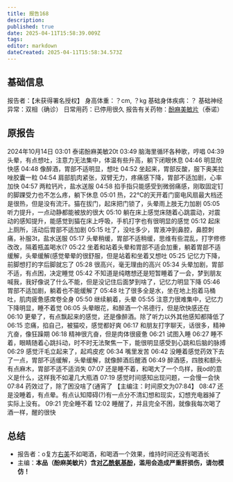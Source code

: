 ```yaml
---
title: 报告168
description: 
published: true
date: 2025-04-11T15:58:39.009Z
tags: 
editor: markdown
dateCreated: 2025-04-11T15:58:34.573Z
---
```


## 基础信息
报告者：【未获得署名授权】
身高体重：？cm, ？kg
基础身体疾病：？
基础神经异常：双相（确诊）
日常用药：已停用很久
报告有关药物：[酚麻美敏片](/drug/复方系列#含麻黄碱类复方制剂)（泰诺）

## 原报告
2024年10月14日
03:01 泰诺酚麻美敏20t
03:49 脑海里循环各种歌，哼唱
04:39 头晕，有点想吐，注意力无法集中，体温有些升高，躺下闭眼休息
04:46 明显欣快感
04:48 像醉酒，胃部不适明显，想吐
04:52 坐起来，胃部反酸，服下奥美拉唑胶囊一粒
04:54 肩部肌肉紧张，双臂无力，疼痛感下降，胃部不适加剧，心率加快
04:57 两粒钙片，盐水送服
04:58 掐手指只能感受到微弱痛感，刚取固定钉的脚踝受力也不怎么疼，躺下休息
05:01 热，22℃的天开着门窗电风扇最大档还是很热，但是没有流汗。猫在拔门，起床把门锁了，头晕雨上肢无力加剧
05:05 听力提升，一点动静都能被放的很大
05:10 躺在床上感觉床随着心跳震动，对震动的感知提升，能感觉到猫在床上呼吸，手机打字也有很明显的感觉
05:12 起床上厕所，活动后胃部不适加剧
05:15 吐了，没吐多少，胃液冲到鼻腔，鼻腔刺痛，补服3t，盐水送服
05:17 头晕稍缓，胃部不适稍缓，思维有些混乱，打字修修改改，隔着瓶盖喝水(?
05:22 坐着和站着头晕和胃部不适会加重，躺着胃部不适缓解，头晕缓解(感觉晕晕的很舒服，但是站着和坐着又想吐
05:25 记忆力下降，前脚想打的字后脚就忘了
05:28 很高兴，毫无理由的高兴
05:34 头晕加剧，胃部不适，有点困，决定睡觉
05:42 不知道是纯瞎想还是短暂睡着了一会，梦到朋友喊我，我好像说了什么不能，但是没记住后面梦到啥了，记忆力明显下降
05:46 胃部不适加剧，躺着也不能缓解了
05:48 吐了很多全是水，坐在地上抱着马桶吐，肌肉疲惫感席卷全身
05:50 继续躺着，头晕
05:55 注意力很难集中，记忆力下降明显，睡不着觉
06:05 头晕眼花，和醉酒一个吊德行，但是欣快感还在
06:10 更晕了，有点飘起来的感觉，还是像醉酒。除了听力以外其他感知都降低了
06:15 恋痛，掐自己，被猫咬，感觉都好爽
06:17 和朋友打字聊天，话很多，精神亢奋，像狂躁期
06:18 精神很亢奋，但是肉体很疲惫
06:21 试图入睡
06:27 睡不着，眼睛随着心跳抖动，时不时无法聚焦一下，能很明显感受到心跳和后脑的脉搏
06:29 感觉汗毛立起来了，起鸡皮疙
06:34 嘴里发苦
06:42 没睡着感觉药效下去了一点，胃部不适缓解，头晕缓解，就像醉酒后醒酒
06:49 醉酒感，四肢和额头有点麻木，胃部不适不适消失
07:07 还是睡不着，和喝大了一个鸟样，我od的意义是什么，这样我不如灌几大瓶酒
07:19 感觉时间感知出现问题，一会慢一会快
07:84 药效过了，除了困没啥了(通宵了 【主编注：时间原文为07:84】
08:47 还是没睡着，有点晕。有点认知障碍(?)有一点分不清幻想和现实，幻想充电器掉了实际上没有。
09:21 完全睡不着
12:02 睡醒了，并且完全不困，就像我每次喝了酒一样，醒的很快
## 总结
- 报告者：o复方[右美](/drug/DXM)不如喝酒，和喝酒一个效果，维持时间还没有喝酒长
- 主编：**本品（酚麻美敏片）含[对乙酰氨基酚](/drug/复方系列#氨酚烷胺)，滥用会造成严重肝损伤，请勿模仿！**
